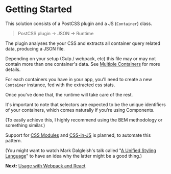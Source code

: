 # Getting Started

This solution consists of a PostCSS plugin and a JS (`Container`) class.
> PostCSS plugin → JSON → Runtime

The plugin analyses the your CSS and extracts all container query related
data, producing a JSON file.

Depending on your setup (Gulp / webpack, etc) this file may or may not contain
more than one container's data. See [Multiple Containers](multiple-containers.md)
for more details.

For each containers you have in your app, you'll need to create a new `Container`
instance, fed with the extracted css stats.

Once you've done that, the runtime will take care of the rest.

It's important to note that selectors are expected to be the unique identifiers
of your containers, which comes naturally if you're using Components.

(To easily achieve this, I highly recommend using the BEM methodology or
something similar.)

Support for [CSS Modules](https://github.com/css-modules/css-modules#user-content-implementations)
and [CSS-in-JS](https://github.com/MicheleBertoli/css-in-js#user-content-features)
is planned, to automate this pattern.

(You might want to watch Mark Dalgleish's talk called
"[A Unified Styling Language](https://www.youtube.com/watch?v=X_uTCnaRe94)" to
have an idea why the latter might be a good thing.)

**Next:** [Usage with Webpack and React](webpack-and-react.md)
